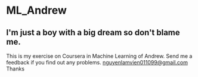 # ML_Andrew
## I'm just a boy with a big dream so don't blame me.
This is my exercise on Coursera in Machine Learning of Andrew.
Send me a feedback if you find out any problems.
nguyenlamvien011099@gmail.com
Thanks
